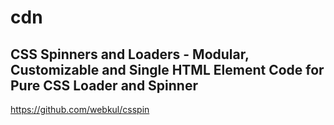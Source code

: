 # cdn


## CSS Spinners and Loaders - Modular, Customizable and Single HTML Element Code for Pure CSS Loader and Spinner

https://github.com/webkul/csspin
